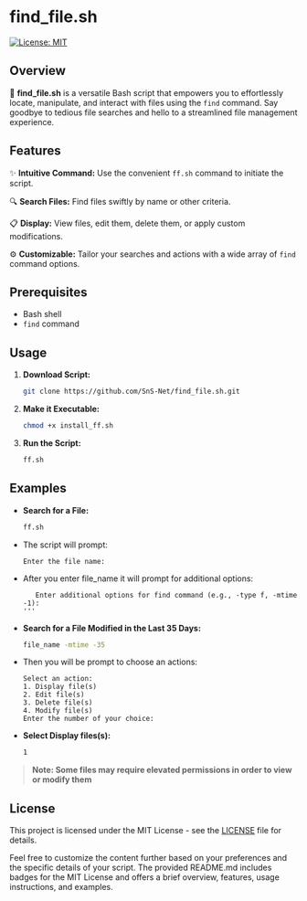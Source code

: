 # find_file.sh

[![License: MIT](https://img.shields.io/badge/License-MIT-yellow.svg)](https://opensource.org/licenses/MIT)

## Overview

🚀 **find_file.sh** is a versatile Bash script that empowers you to effortlessly locate, manipulate, and interact with files using the `find` command. Say goodbye to tedious file searches and hello to a streamlined file management experience.

## Features

✨ **Intuitive Command:** Use the convenient `ff.sh` command to initiate the script.

🔍 **Search Files:** Find files swiftly by name or other criteria.

📋 **Display:** View files, edit them, delete them, or apply custom modifications.

⚙️ **Customizable:** Tailor your searches and actions with a wide array of `find` command options.

## Prerequisites

- Bash shell
- `find` command

## Usage

1. **Download Script:**
   ```bash
   git clone https://github.com/SnS-Net/find_file.sh.git
   ```

2. **Make it Executable:**
   ```bash
   chmod +x install_ff.sh
   ```

3. **Run the Script:**
   ```bash
   ff.sh
   ```

## Examples

- **Search for a File:**
  ```bash
  ff.sh
  ```
- The script will prompt:
  ```plaintext
  Enter the file name:
  ```
- After you enter file_name it will prompt for additional options:
  ```plaintext
     Enter additional options for find command (e.g., -type f, -mtime -1): 
  '''
- **Search for a File Modified in the Last 35 Days:**
  ```bash
  file_name -mtime -35
  ```
- Then you will be prompt to choose an actions:
  ```plaintext
  Select an action:
  1. Display file(s)
  2. Edit file(s)
  3. Delete file(s)
  4. Modify file(s)
  Enter the number of your choice: 
  ```
- **Select Display files(s):**
  ```bash
  1
  ```
> **Note: Some files may require elevated permissions in order to view or modify them**

## License

This project is licensed under the MIT License - see the [LICENSE](LICENSE) file for details.

Feel free to customize the content further based on your preferences and the specific details of your script. The provided README.md includes badges for the MIT License and offers a brief overview, features, usage instructions, and examples.

